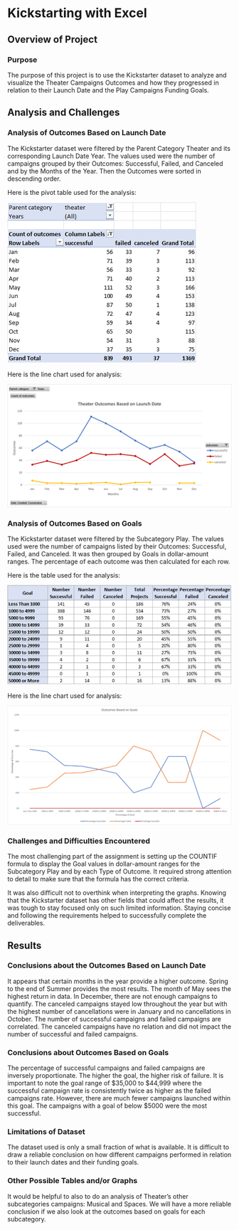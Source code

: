 # Kickstarting with Excel

## Overview of Project

### Purpose

The purpose of this project is to use the Kickstarter dataset to analyze and visualize the Theater Campaigns Outcomes and how they progressed in relation to their Launch Date and the Play Campaigns Funding Goals.

## Analysis and Challenges

### Analysis of Outcomes Based on Launch Date
The Kickstarter dataset were filtered by the Parent Category Theater and its corresponding Launch Date Year. The values used were the number of campaigns grouped by their Outcomes: Successful, Failed, and Canceled and by the Months of the Year. Then the Outcomes were sorted in descending order.

Here is the pivot table used for the analysis:

![image_name](Outcomes_Table.png)

Here is the line chart used for analysis:

![image_name]( Theater_Outcomes_vs_Launch.png)

### Analysis of Outcomes Based on Goals
The Kickstarter dataset were filtered by the Subcategory Play. The values used were the number of campaigns listed by their Outcomes: Successful, Failed, and Canceled. It was then grouped by Goals in dollar-amount ranges. The percentage of each outcome was then calculated for each row.

Here is the table used for the analysis:

![image_name](Goals_Table.png)

Here is the line chart used for analysis:

![image_name](Outcomes_vs_Goals.png)

### Challenges and Difficulties Encountered
The most challenging part of the assignment is setting up the COUNTIF formula to display the Goal values in dollar-amount ranges for the Subcategory Play and by each Type of Outcome. It required strong attention to detail to make sure that the formula has the correct criteria.  

It was also difficult not to overthink when interpreting the graphs. Knowing that the Kickstarter dataset has other fields that could affect the results, it was tough to stay focused only on such limited information. Staying concise and following the requirements helped to successfully complete the deliverables.

## Results

### Conclusions about the Outcomes Based on Launch Date
It appears that certain months in the year provide a higher outcome. Spring to the end of Summer provides the most results. The month of May sees the highest return in data. In December, there are not enough campaigns to quantify. The canceled campaigns stayed low throughout the year but with the highest number of cancellations were in January and no cancellations in October.
The number of successful campaigns and failed campaigns are correlated. The canceled campaigns have no relation and did not impact the number of successful and failed campaigns.

### Conclusions about Outcomes Based on Goals
The percentage of successful campaigns and failed campaigns are inversely proportionate. The higher the goal, the higher risk of failure. It is important to note the goal range of $35,000 to $44,999 where the successful campaign rate is consistently twice as higher as the failed campaigns rate. However, there are much fewer campaigns launched within this goal. The campaigns with a goal of below $5000 were the most successful.

### Limitations of Dataset
The dataset used is only a small fraction of what is available. It is difficult to draw a reliable conclusion on how different campaigns performed in relation to their launch dates and their funding goals.

### Other Possible Tables and/or Graphs
It would be helpful to also to do an analysis of Theater’s other subcategories campaigns: Musical and Spaces. We will have a more reliable conclusion if we also look at the outcomes based on goals for each subcategory.

